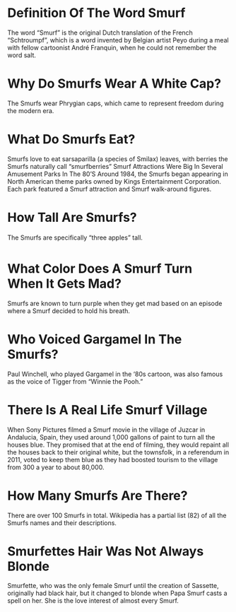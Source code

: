 # Definition Of The Word Smurf
The word “Smurf” is the original Dutch translation of the French “Schtroumpf”, which is a word invented by Belgian artist Peyo during a meal with fellow cartoonist André Franquin, when he could not remember the word salt.

# Why Do Smurfs Wear A White Cap?
The Smurfs wear Phrygian caps, which came to represent freedom during the modern era.

# What Do Smurfs Eat?
Smurfs love to eat sarsaparilla (a species of Smilax) leaves, with berries the Smurfs naturally call “smurfberries”
Smurf Attractions Were Big In Several Amusement Parks In The 80’S
Around 1984, the Smurfs began appearing in North American theme parks owned by Kings Entertainment Corporation. Each park featured a Smurf attraction and Smurf walk-around figures.

# How Tall Are Smurfs?
The Smurfs are specifically “three apples” tall.

# What Color Does  A Smurf Turn When It Gets Mad?
Smurfs are known to turn purple when they get mad based on an episode where a Smurf decided to hold his breath.

# Who Voiced Gargamel In The Smurfs?
Paul Winchell, who played Gargamel in the ‘80s cartoon, was also famous as the voice of Tigger from “Winnie the Pooh.”

# There Is A Real Life Smurf Village
When Sony Pictures filmed a Smurf movie in the village of Juzcar in Andalucia, Spain, they used around 1,000 gallons of paint to turn all the houses blue. They promised that at the end of filming, they would repaint all the houses back to their original white, but the townsfolk, in a referendum in 2011, voted to keep them blue as they had boosted tourism to the village from 300 a year to about 80,000.

# How Many Smurfs Are There?
 There are over 100 Smurfs in total. Wikipedia has a partial list (82) of all the Smurfs names and their descriptions.

# Smurfettes Hair Was Not Always Blonde
Smurfette, who was the only female Smurf until the creation of Sassette, originally had black hair, but it changed to blonde when Papa Smurf casts a spell on her. She is the love interest of almost every Smurf.
